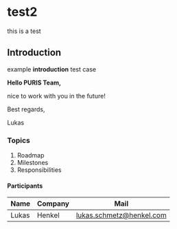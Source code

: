 # test2

this is a test

## Introduction

example **introduction** test case

__Hello PURIS Team,__

nice to work with you in the future!

Best regards,

Lukas

### Topics

1. Roadmap
2. Milestones
3. Responsibilities

#### Participants

|Name|Company|Mail|
|-|-|-|
|Lukas|Henkel|lukas.schmetz@henkel.com|
